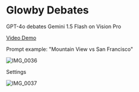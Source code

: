 # Glowby Debates

GPT-4o debates Gemini 1.5 Flash on Vision Pro

[Video Demo](https://www.youtube.com/watch?v=3S3Z_8yHXrs)

Prompt example: "Mountain View vs San Francisco"

![IMG_0036](https://github.com/glowbom/glowby-debates/assets/2455891/4cf282de-dcff-41f1-bf6e-b99f5d60c779)

Settings

![IMG_0037](https://github.com/glowbom/glowby-debates/assets/2455891/b6e8b256-9f61-4aa8-9267-faca6b322819)

